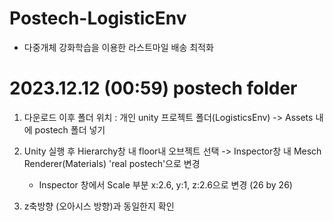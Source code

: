 # Postech-LogisticEnv
- 다중개체 강화학습을 이용한 라스트마일 배송 최적화

# 2023.12.12 (00:59) postech folder 
1. 다운로드 이후 폴더 위치 : 개인 unity 프로젝트 폴더(LogisticsEnv) -> Assets 내에 postech 폴더 넣기 
2. Unity 실행 후 Hierarchy창 내 floor내 오브젝트 선택 -> Inspector창 내 Mesch Renderer(Materials) 'real postech'으로 변경 
    + Inspector 창에서 Scale 부분 x:2.6, y:1, z:2.6으로 변경 (26 by 26)

3. z축방향 (오아시스 방향)과 동일한지 확인 
